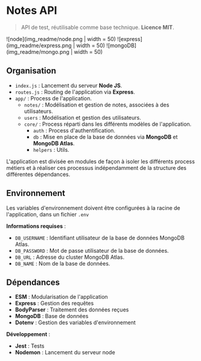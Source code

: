 # Notes API

> API de test, réutilisable comme base technique. **Licence MIT**.

![node](img_readme/node.png | width = 50)
![express](img_readme/express.png | width = 50)
![mongoDB](img_readme/mongo.png | width = 50)

## Organisation

- `index.js` : Lancement du serveur **Node JS**.
- `routes.js` : Routing de l'application via **Express**.
- `app/` : Process de l'application.
    - `notes/` : Modélisation et gestion de notes, associées à des utilisateurs.
    - `users` : Modélisation et gestion des utilisateurs.
    - `core/` : Process réparti dans les différents modèles de l'application.
        - `auth` : Process d'authentification.
        - `db` : Mise en place de la base de données via **MongoDB** et **MongoDB Atlas**.
        - `helpers` : Utils.

L'application est divisée en modules de façon à isoler les différents process métiers et à réaliser ces processus indépendamment de la structure des différentes dépendances.

## Environnement

Les variables d'environnement doivent être configurées à la racine de l'application, dans un fichier `.env`

**Informations requises** :
- `DB_USERNAME` : Identifiant utilisateur de la base de données MongoDB Atlas.
- `DB_PASSWORD` : Mot de passe utilisateur de la base de données.
- `DB_URL` : Adresse du cluster MongoDB Atlas.
- `DB_NAME` : Nom de la base de données.

## Dépendances

- **ESM** : Modularisation de l'application
- **Express** : Gestion des requêtes
- **BodyParser** : Traitement des données reçues
- **MongoDB** : Base de données
- **Dotenv** : Gestion des variables d'environnement

**Développement** :
- **Jest** : Tests
- **Nodemon** : Lancement du serveur node